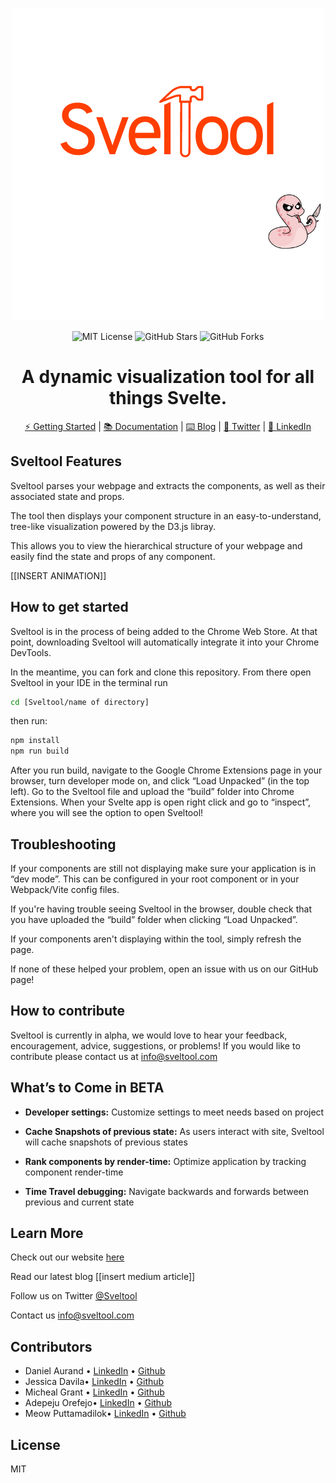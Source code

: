 <div align="center">

![banner](./public/icons/tools1.png)

![MIT License](https://img.shields.io/badge/license-MIT-%23fb7182)
![GitHub Stars](https://img.shields.io/github/stars/oslabs-beta/Sveltool?color=%23fb7182)
![GitHub Forks](https://img.shields.io/github/forks/oslabs-beta/Sveltool?color=%23fb7182)

# A dynamic visualization tool for all things Svelte.

[⚡ Getting Started](http://sveltool.com/) |
[📚 Documentation](http://sveltool.com/) |
[⌨️ Blog](mediumArticle) |
[💬 Twitter](https://twitter.com/sveltool) |
[💼 LinkedIn](https://www.linkedin.com/company/sveltool/)

</div>

## Sveltool Features

Sveltool parses your webpage and extracts the components, as well as their associated state and props.

The tool then displays your component structure in an easy-to-understand, tree-like visualization powered by the D3.js libray.

This allows you to view the hierarchical structure of your webpage and easily find the state and props of any component.

[[INSERT ANIMATION]]

## How to get started

Sveltool is in the process of being added to the Chrome Web Store. At that point, downloading Sveltool will automatically integrate it into your Chrome DevTools.

In the meantime, you can fork and clone this repository. From there open Sveltool in your IDE
in the terminal run

```bash
cd [Sveltool/name of directory]
```

then run:

```bash
npm install
npm run build
```

After you run build, navigate to the Google Chrome Extensions page in your browser, turn developer mode on, and click “Load Unpacked” (in the top left). Go to the Sveltool file and upload the “build” folder into Chrome Extensions. When your Svelte app is open right click and go to “inspect”, where you will see the option to open Sveltool!

## Troubleshooting

If your components are still not displaying make sure your application is in “dev mode”. This can be configured in your root component or in your Webpack/Vite config files.

If you're having trouble seeing Sveltool in the browser, double check that you have uploaded the “build” folder when clicking “Load Unpacked”.

If your components aren't displaying within the tool, simply refresh the page.

If none of these helped your problem, open an issue with us on our GitHub page!

## How to contribute

Sveltool is currently in alpha, we would love to hear your feedback, encouragement, advice, suggestions, or problems! If you would like to contribute please contact us at info@sveltool.com

## What’s to Come in BETA

- **Developer settings:**
  Customize settings to meet needs based on project

- **Cache Snapshots of previous state:**
  As users interact with site, Sveltool will cache snapshots of previous states

- **Rank components by render-time:**
  Optimize application by tracking component render-time

- **Time Travel debugging:**
  Navigate backwards and forwards between previous and current state

## Learn More

Check out our website
[here](http://sveltool.com/)

Read our latest blog
[[insert medium article]]

Follow us on Twitter
[@Sveltool](https://twitter.com/sveltool) 

Contact us
info@sveltool.com

## Contributors

- Daniel Aurand • [LinkedIn](https://www.linkedin.com/in/daniel-aurand/) • [Github](https://github.com/daurand)
- Jessica Davila• [LinkedIn](https://www.linkedin.com/in/jessica-davila-5a8380115/) • [Github](https://github.com/jessdvila)
- Micheal Grant • [LinkedIn](https://www.linkedin.com/in/michaelcolliergrant/) • [Github](https://github.com/MichaelCGrant)
- Adepeju Orefejo• [LinkedIn](https://www.linkedin.com/in/adepeju-orefejo/) • [Github](https://github.com/adepeju4)
- Meow Puttamadilok• [LinkedIn](https://www.linkedin.com/in/thasanee-p-686125243/) • [Github](https://github.com/Meowmerry)

## License

MIT

